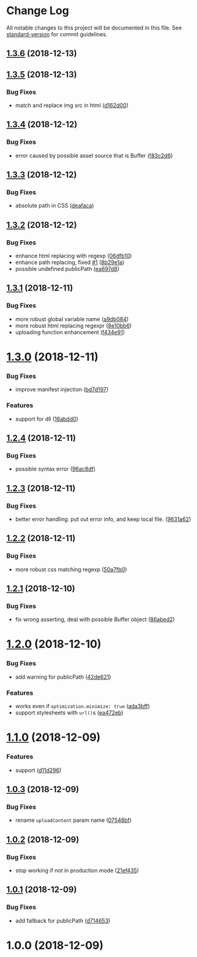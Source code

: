 # Change Log

All notable changes to this project will be documented in this file. See [standard-version](https://github.com/conventional-changelog/standard-version) for commit guidelines.

<a name="1.3.6"></a>
## [1.3.6](https://github.com/AngusFu/webpack4-cdn-plugin/compare/v0.0.2...v1.3.6) (2018-12-13)



<a name="1.3.5"></a>
## [1.3.5](https://github.com/AngusFu/webpack4-cdn-plugin/compare/v1.3.4...v1.3.5) (2018-12-13)


### Bug Fixes

* match and replace img src in html ([d162d00](https://github.com/AngusFu/webpack4-cdn-plugin/commit/d162d00))



<a name="1.3.4"></a>
## [1.3.4](https://github.com/AngusFu/webpack4-cdn-plugin/compare/v1.3.3...v1.3.4) (2018-12-12)


### Bug Fixes

* error caused by possible asset source that is Buffer ([f83c2d6](https://github.com/AngusFu/webpack4-cdn-plugin/commit/f83c2d6))



<a name="1.3.3"></a>
## [1.3.3](https://github.com/AngusFu/webpack4-cdn-plugin/compare/v1.3.2...v1.3.3) (2018-12-12)


### Bug Fixes

* absolute path in CSS ([deafaca](https://github.com/AngusFu/webpack4-cdn-plugin/commit/deafaca))



<a name="1.3.2"></a>
## [1.3.2](https://github.com/AngusFu/webpack4-cdn-plugin/compare/v1.3.1...v1.3.2) (2018-12-12)


### Bug Fixes

* enhance html replacing with regexp ([06dfb10](https://github.com/AngusFu/webpack4-cdn-plugin/commit/06dfb10))
* enhance path replacing, fixed [#1](https://github.com/AngusFu/webpack4-cdn-plugin/issues/1) ([8b29e1a](https://github.com/AngusFu/webpack4-cdn-plugin/commit/8b29e1a))
* possible undefined publicPath ([ea697d8](https://github.com/AngusFu/webpack4-cdn-plugin/commit/ea697d8))



<a name="1.3.1"></a>
## [1.3.1](https://github.com/AngusFu/webpack4-cdn-plugin/compare/v1.3.0...v1.3.1) (2018-12-11)


### Bug Fixes

* more robust global variable name ([a9db084](https://github.com/AngusFu/webpack4-cdn-plugin/commit/a9db084))
* more robust html replacing regexpr ([8e10bb6](https://github.com/AngusFu/webpack4-cdn-plugin/commit/8e10bb6))
* uploading function enhancement ([f434e91](https://github.com/AngusFu/webpack4-cdn-plugin/commit/f434e91))



<a name="1.3.0"></a>
# [1.3.0](https://github.com/AngusFu/webpack4-cdn-plugin/compare/v1.2.4...v1.3.0) (2018-12-11)


### Bug Fixes

* improve manifest injection ([bd7d197](https://github.com/AngusFu/webpack4-cdn-plugin/commit/bd7d197))


### Features

* support for dll ([16abdd0](https://github.com/AngusFu/webpack4-cdn-plugin/commit/16abdd0))



<a name="1.2.4"></a>
## [1.2.4](https://github.com/AngusFu/webpack4-cdn-plugin/compare/v1.2.3...v1.2.4) (2018-12-11)


### Bug Fixes

* possible syntax error ([96ac8df](https://github.com/AngusFu/webpack4-cdn-plugin/commit/96ac8df))



<a name="1.2.3"></a>
## [1.2.3](https://github.com/AngusFu/webpack4-cdn-plugin/compare/v1.2.2...v1.2.3) (2018-12-11)


### Bug Fixes

* better error handling: put out error info, and keep local file. ([9631a62](https://github.com/AngusFu/webpack4-cdn-plugin/commit/9631a62))



<a name="1.2.2"></a>
## [1.2.2](https://github.com/AngusFu/webpack4-cdn-plugin/compare/v1.2.1...v1.2.2) (2018-12-11)


### Bug Fixes

* more robust css matching regexp ([50a7fb0](https://github.com/AngusFu/webpack4-cdn-plugin/commit/50a7fb0))



<a name="1.2.1"></a>
## [1.2.1](https://github.com/AngusFu/webpack4-cdn-plugin/compare/v1.2.0...v1.2.1) (2018-12-10)


### Bug Fixes

* fix wrong asserting, deal with possible Buffer object ([86abed2](https://github.com/AngusFu/webpack4-cdn-plugin/commit/86abed2))



<a name="1.2.0"></a>
# [1.2.0](https://github.com/AngusFu/webpack4-cdn-plugin/compare/v1.1.0...v1.2.0) (2018-12-10)


### Bug Fixes

* add warning for publicPath ([42de621](https://github.com/AngusFu/webpack4-cdn-plugin/commit/42de621))


### Features

* works even if `optimization.minimize: true` ([ada3bff](https://github.com/AngusFu/webpack4-cdn-plugin/commit/ada3bff))
* support stylesheets with `url()`s ([ea472eb](https://github.com/AngusFu/webpack4-cdn-plugin/commit/ea472eb))



<a name="1.1.0"></a>
# [1.1.0](https://github.com/AngusFu/webpack4-cdn-plugin/compare/v1.0.3...v1.1.0) (2018-12-09)


### Features

* support ([d11d296](https://github.com/AngusFu/webpack4-cdn-plugin/commit/d11d296))



<a name="1.0.3"></a>
## [1.0.3](https://github.com/AngusFu/webpack4-cdn-plugin/compare/v1.0.2...v1.0.3) (2018-12-09)


### Bug Fixes

* rename `uploadContent` param name ([07548bf](https://github.com/AngusFu/webpack4-cdn-plugin/commit/07548bf))



<a name="1.0.2"></a>
## [1.0.2](https://github.com/AngusFu/webpack4-cdn-plugin/compare/v1.0.1...v1.0.2) (2018-12-09)


### Bug Fixes

* stop working if not in production mode ([21ef435](https://github.com/AngusFu/webpack4-cdn-plugin/commit/21ef435))



<a name="1.0.1"></a>
## [1.0.1](https://github.com/AngusFu/webpack4-cdn-plugin/compare/v1.0.0...v1.0.1) (2018-12-09)


### Bug Fixes

* add fallback for publicPath ([d714653](https://github.com/AngusFu/webpack4-cdn-plugin/commit/d714653))



<a name="1.0.0"></a>
# 1.0.0 (2018-12-09)
